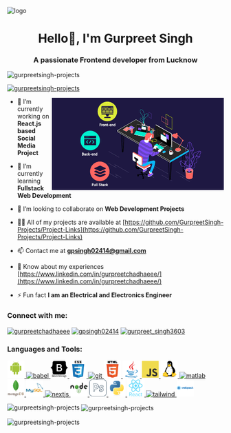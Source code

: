 ![logo]([https://media.licdn.com/dms/image/D4D16AQGYJbwvH8yESQ/profile-displaybackgroundimage-shrink_350_1400/0/1686406573393?e=1705536000&v=beta&t=66fpVimbETBj6L2-flRhxrQuvKQdxGjxcdnu8aXQlms](https://github.com/GurpreetSingh-Projects/GurpreetSingh-Projects/blob/c37858bca46e06ee55cd3bae1780991ce5bdd39e/photo_6251330642155518344_y.jpg))
<h1 align="center">Hello👋, I'm Gurpreet Singh</h1>
<h3 align="center">A passionate Frontend developer from Lucknow</h3>
<p align="left"> <img src="https://komarev.com/ghpvc/?username=gurpreetsingh-projects&label=Profile%20views&color=0e75b6&style=flat" alt="gurpreetsingh-projects" /> </p>

<p align="left"> <a href="https://github.com/ryo-ma/github-profile-trophy"><img src="https://github-profile-trophy.vercel.app/?username=gurpreetsingh-projects" alt="gurpreetsingh-projects" /></a> </p>
<img align="right" alt="coding" width="400" src="https://github.com/GurpreetSingh-Projects/GurpreetSingh-Projects/blob/9b36319b5e3865e8aa5fb4d7d01b0898ac8859cc/1630526455370.gif">

- 🔭 I’m currently working on **React.js based Social Media Project**

- 🌱 I’m currently learning **Fullstack Web Development**

- 👯 I’m looking to collaborate on **Web Development Projects**

- 👨‍💻 All of my projects are available at [https://github.com/GurpreetSingh-Projects/Project-Links](https://github.com/GurpreetSingh-Projects/Project-Links)

- 📫 Contact me at **gpsingh02414@gmail.com**

- 📄 Know about my experiences [https://www.linkedin.com/in/gurpreetchadhaeee/](https://www.linkedin.com/in/gurpreetchadhaeee/)

- ⚡ Fun fact **I am an Electrical and Electronics Engineer**

<h3 align="left">Connect with me:</h3>
<p align="left">
<a href="https://linkedin.com/in/gurpreetchadhaeee" target="blank"><img align="center" src="https://raw.githubusercontent.com/rahuldkjain/github-profile-readme-generator/master/src/images/icons/Social/linked-in-alt.svg" alt="gurpreetchadhaeee" height="30" width="40" /></a>
<a href="https://www.hackerrank.com/gpsingh02414" target="blank"><img align="center" src="https://raw.githubusercontent.com/rahuldkjain/github-profile-readme-generator/master/src/images/icons/Social/hackerrank.svg" alt="gpsingh02414" height="30" width="40" /></a>
<a href="https://www.leetcode.com/gurpreet_singh3603" target="blank"><img align="center" src="https://raw.githubusercontent.com/rahuldkjain/github-profile-readme-generator/master/src/images/icons/Social/leet-code.svg" alt="gurpreet_singh3603" height="30" width="40" /></a>
</p>

<h3 align="left">Languages and Tools:</h3>
<p align="left"> <a href="https://developer.android.com" target="_blank" rel="noreferrer"> <img src="https://raw.githubusercontent.com/devicons/devicon/master/icons/android/android-original-wordmark.svg" alt="android" width="40" height="40"/> </a> <a href="https://babeljs.io/" target="_blank" rel="noreferrer"> <img src="https://www.vectorlogo.zone/logos/babeljs/babeljs-icon.svg" alt="babel" width="40" height="40"/> </a> <a href="https://getbootstrap.com" target="_blank" rel="noreferrer"> <img src="https://raw.githubusercontent.com/devicons/devicon/master/icons/bootstrap/bootstrap-plain-wordmark.svg" alt="bootstrap" width="40" height="40"/> </a> <a href="https://www.w3schools.com/css/" target="_blank" rel="noreferrer"> <img src="https://raw.githubusercontent.com/devicons/devicon/master/icons/css3/css3-original-wordmark.svg" alt="css3" width="40" height="40"/> </a> <a href="https://git-scm.com/" target="_blank" rel="noreferrer"> <img src="https://www.vectorlogo.zone/logos/git-scm/git-scm-icon.svg" alt="git" width="40" height="40"/> </a> <a href="https://www.w3.org/html/" target="_blank" rel="noreferrer"> <img src="https://raw.githubusercontent.com/devicons/devicon/master/icons/html5/html5-original-wordmark.svg" alt="html5" width="40" height="40"/> </a> <a href="https://www.java.com" target="_blank" rel="noreferrer"> <img src="https://raw.githubusercontent.com/devicons/devicon/master/icons/java/java-original.svg" alt="java" width="40" height="40"/> </a> <a href="https://developer.mozilla.org/en-US/docs/Web/JavaScript" target="_blank" rel="noreferrer"> <img src="https://raw.githubusercontent.com/devicons/devicon/master/icons/javascript/javascript-original.svg" alt="javascript" width="40" height="40"/> </a> <a href="https://www.linux.org/" target="_blank" rel="noreferrer"> <img src="https://raw.githubusercontent.com/devicons/devicon/master/icons/linux/linux-original.svg" alt="linux" width="40" height="40"/> </a> <a href="https://www.mathworks.com/" target="_blank" rel="noreferrer"> <img src="https://upload.wikimedia.org/wikipedia/commons/2/21/Matlab_Logo.png" alt="matlab" width="40" height="40"/> </a> <a href="https://www.mongodb.com/" target="_blank" rel="noreferrer"> <img src="https://raw.githubusercontent.com/devicons/devicon/master/icons/mongodb/mongodb-original-wordmark.svg" alt="mongodb" width="40" height="40"/> </a> <a href="https://www.mysql.com/" target="_blank" rel="noreferrer"> <img src="https://raw.githubusercontent.com/devicons/devicon/master/icons/mysql/mysql-original-wordmark.svg" alt="mysql" width="40" height="40"/> </a> <a href="https://nextjs.org/" target="_blank" rel="noreferrer"> <img src="https://cdn.worldvectorlogo.com/logos/nextjs-2.svg" alt="nextjs" width="40" height="40"/> </a> <a href="https://nodejs.org" target="_blank" rel="noreferrer"> <img src="https://raw.githubusercontent.com/devicons/devicon/master/icons/nodejs/nodejs-original-wordmark.svg" alt="nodejs" width="40" height="40"/> </a> <a href="https://www.photoshop.com/en" target="_blank" rel="noreferrer"> <img src="https://raw.githubusercontent.com/devicons/devicon/master/icons/photoshop/photoshop-line.svg" alt="photoshop" width="40" height="40"/> </a> <a href="https://www.python.org" target="_blank" rel="noreferrer"> <img src="https://raw.githubusercontent.com/devicons/devicon/master/icons/python/python-original.svg" alt="python" width="40" height="40"/> </a> <a href="https://reactjs.org/" target="_blank" rel="noreferrer"> <img src="https://raw.githubusercontent.com/devicons/devicon/master/icons/react/react-original-wordmark.svg" alt="react" width="40" height="40"/> </a> <a href="https://tailwindcss.com/" target="_blank" rel="noreferrer"> <img src="https://www.vectorlogo.zone/logos/tailwindcss/tailwindcss-icon.svg" alt="tailwind" width="40" height="40"/> </a> <a href="https://webpack.js.org" target="_blank" rel="noreferrer"> <img src="https://raw.githubusercontent.com/devicons/devicon/d00d0969292a6569d45b06d3f350f463a0107b0d/icons/webpack/webpack-original-wordmark.svg" alt="webpack" width="40" height="40"/> </a> </p>

<p><img align="left" src="https://github-readme-stats.vercel.app/api/top-langs?username=gurpreetsingh-projects&show_icons=true&locale=en&layout=compact" alt="gurpreetsingh-projects" /></p>

<p>&nbsp;<img align="center" src="https://github-readme-stats.vercel.app/api?username=gurpreetsingh-projects&show_icons=true&locale=en" alt="gurpreetsingh-projects" /></p>

<p><img align="center" src="https://github-readme-streak-stats.herokuapp.com/?user=gurpreetsingh-projects&" alt="gurpreetsingh-projects" /></p>


